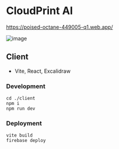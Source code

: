 # CloudPrint AI

https://poised-octane-449005-q1.web.app/

![image](https://github.com/user-attachments/assets/6a9a0a05-e28b-4114-ac19-327131a7938a)


## Client
- Vite, React, Excalidraw

### Development

```shell
cd ./client
npm i
npm run dev
```

### Deployment

```shell
vite build
firebase deploy
```
